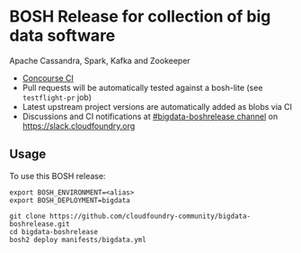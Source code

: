 # BOSH Release for collection of big data software

Apache Cassandra, Spark, Kafka and Zookeeper

* [Concourse CI](https://ci.starkandwayne.com/teams/main/pipelines/bigdata-boshrelease)
* Pull requests will be automatically tested against a bosh-lite (see `testflight-pr` job)
* Latest upstream project versions are automatically added as blobs via CI
* Discussions and CI notifications at [#bigdata-boshrelease channel](https://cloudfoundry.slack.com/messages/C6R4VJNS2/) on https://slack.cloudfoundry.org

## Usage

To use this BOSH release:

```
export BOSH_ENVIRONMENT=<alias>
export BOSH_DEPLOYMENT=bigdata

git clone https://github.com/cloudfoundry-community/bigdata-boshrelease.git
cd bigdata-boshrelease
bosh2 deploy manifests/bigdata.yml
```
